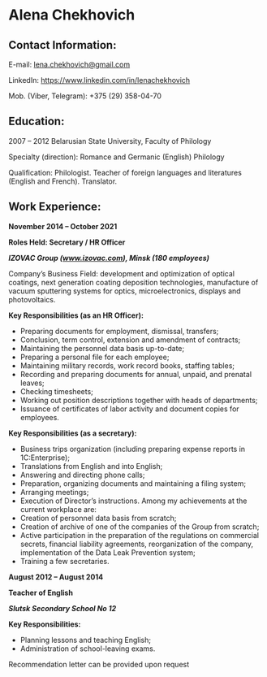 # Alena Chekhovich


## Contact Information: 

E-mail: lena.chekhovich@gmail.com 

LinkedIn: https://www.linkedin.com/in/lenachekhovich 

Mob. (Viber, Telegram): +375 (29) 358-04-70

## Education: 

2007 – 2012 Belarusian State University, Faculty of Philology

Specialty (direction): Romance and Germanic (English) Philology

Qualification: Philologist. Teacher of foreign languages and literatures (English and
French). Translator.

## Work Experience: 

**November 2014 – October 2021**

**Roles Held: Secretary / HR Officer**

***IZOVAC Group (www.izovac.com), Minsk (180 employees)***

Company’s Business Field: development and optimization of optical coatings, next generation coating deposition technologies, manufacture of vacuum sputtering systems 
for optics, microelectronics, displays and photovoltaics. 

**Key Responsibilities (as an HR Officer):** 

* Preparing documents for employment, dismissal, transfers;
* Conclusion, term control, extension and amendment of contracts;
* Maintaining the personnel data basis up-to-date;
* Preparing a personal file for each employee;
* Maintaining military records, work record books, staffing tables;
* Recording and preparing documents for annual, unpaid, and prenatal leaves;
* Checking timesheets;
* Working out position descriptions together with heads of departments;
* Issuance of certificates of labor activity and document copies for employees.

**Key Responsibilities (as a secretary):** 

* Business trips organization (including preparing expense reports in 
1С:Enterprise);
* Translations from English and into English; 
* Answering and directing phone calls; 
* Preparation, organizing documents and maintaining a filing system;
* Arranging meetings;
* Execution of Director’s instructions.
Among my achievements at the current workplace are:
* Creation of personnel data basis from scratch;
* Creation of archive of one of the companies of the Group from scratch; 
* Active participation in the preparation of the regulations on commercial secrets,
financial liability agreements, reorganization of the company, implementation of 
the Data Leak Prevention system;
* Training a few secretaries.

**August 2012 – August 2014**

**Teacher of English**

***Slutsk Secondary School No 12***

**Key Responsibilities:** 

* Planning lessons and teaching English; 
* Administration of school-leaving exams. 


Recommendation letter can be provided upon request
